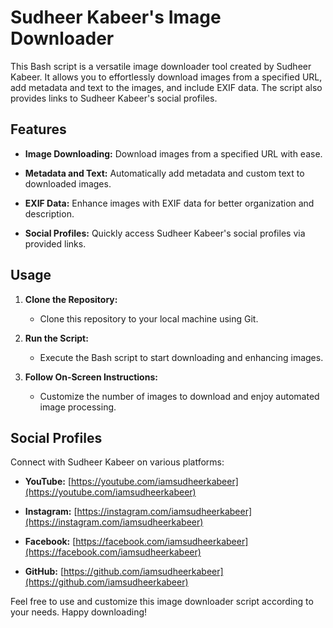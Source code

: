 # Sudheer Kabeer's Image Downloader

This Bash script is a versatile image downloader tool created by Sudheer Kabeer. It allows you to effortlessly download images from a specified URL, add metadata and text to the images, and include EXIF data. The script also provides links to Sudheer Kabeer's social profiles.

## Features

- **Image Downloading:** Download images from a specified URL with ease.

- **Metadata and Text:** Automatically add metadata and custom text to downloaded images.

- **EXIF Data:** Enhance images with EXIF data for better organization and description.

- **Social Profiles:** Quickly access Sudheer Kabeer's social profiles via provided links.

## Usage

1. **Clone the Repository:**
   - Clone this repository to your local machine using Git.

2. **Run the Script:**
   - Execute the Bash script to start downloading and enhancing images.

3. **Follow On-Screen Instructions:**
   - Customize the number of images to download and enjoy automated image processing.

## Social Profiles

Connect with Sudheer Kabeer on various platforms:

- **YouTube:** [https://youtube.com/iamsudheerkabeer](https://youtube.com/iamsudheerkabeer)

- **Instagram:** [https://instagram.com/iamsudheerkabeer](https://instagram.com/iamsudheerkabeer)

- **Facebook:** [https://facebook.com/iamsudheerkabeer](https://facebook.com/iamsudheerkabeer)

- **GitHub:** [https://github.com/iamsudheerkabeer](https://github.com/iamsudheerkabeer)

Feel free to use and customize this image downloader script according to your needs. Happy downloading!
